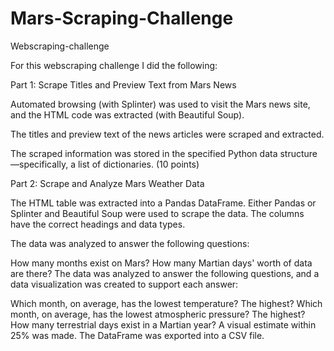 # Mars-Scraping-Challenge

Webscraping-challenge

For this webscraping challenge I did the following:

Part 1: Scrape Titles and Preview Text from Mars News

Automated browsing (with Splinter) was used to visit the Mars news site, and the HTML code was extracted (with Beautiful Soup).

The titles and preview text of the news articles were scraped and extracted.

The scraped information was stored in the specified Python data structure—specifically, a list of dictionaries. (10 points)

Part 2: Scrape and Analyze Mars Weather Data

The HTML table was extracted into a Pandas DataFrame. Either Pandas or Splinter and Beautiful Soup were used to scrape the data. The columns have the correct headings and data types.

The data was analyzed to answer the following questions:

How many months exist on Mars? How many Martian days' worth of data are there? The data was analyzed to answer the following questions, and a data visualization was created to support each answer:

Which month, on average, has the lowest temperature? The highest? Which month, on average, has the lowest atmospheric pressure? The highest? How many terrestrial days exist in a Martian year? A visual estimate within 25% was made. The DataFrame was exported into a CSV file.
